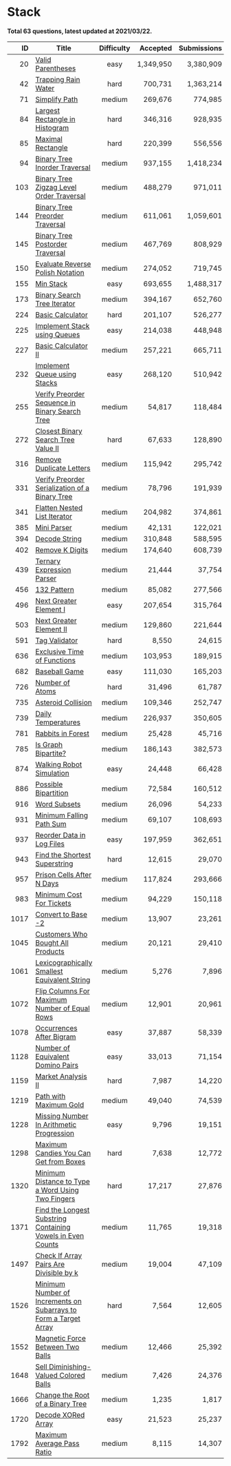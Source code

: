# Stack

**Total 63 questions, latest updated at 2021/03/22.**

| ID |                                                                              Title                                                                               |Difficulty|Accepted |Submissions|Acceptance|
|---:|------------------------------------------------------------------------------------------------------------------------------------------------------------------|:--------:|--------:|----------:|---------:|
|  20|[Valid Parentheses](https://leetcode.com/problems/valid-parentheses)                                                                                              |   easy   |1,349,950|  3,380,909|       40%|
|  42|[Trapping Rain Water](https://leetcode.com/problems/trapping-rain-water)                                                                                          |   hard   |  700,731|  1,363,214|       51%|
|  71|[Simplify Path](https://leetcode.com/problems/simplify-path)                                                                                                      |  medium  |  269,676|    774,985|       35%|
|  84|[Largest Rectangle in Histogram](https://leetcode.com/problems/largest-rectangle-in-histogram)                                                                    |   hard   |  346,316|    928,935|       37%|
|  85|[Maximal Rectangle](https://leetcode.com/problems/maximal-rectangle)                                                                                              |   hard   |  220,399|    556,556|       40%|
|  94|[Binary Tree Inorder Traversal](https://leetcode.com/problems/binary-tree-inorder-traversal)                                                                      |  medium  |  937,155|  1,418,234|       66%|
| 103|[Binary Tree Zigzag Level Order Traversal](https://leetcode.com/problems/binary-tree-zigzag-level-order-traversal)                                                |  medium  |  488,279|    971,011|       50%|
| 144|[Binary Tree Preorder Traversal](https://leetcode.com/problems/binary-tree-preorder-traversal)                                                                    |  medium  |  611,061|  1,059,601|       58%|
| 145|[Binary Tree Postorder Traversal](https://leetcode.com/problems/binary-tree-postorder-traversal)                                                                  |  medium  |  467,769|    808,929|       58%|
| 150|[Evaluate Reverse Polish Notation](https://leetcode.com/problems/evaluate-reverse-polish-notation)                                                                |  medium  |  274,052|    719,745|       38%|
| 155|[Min Stack](https://leetcode.com/problems/min-stack)                                                                                                              |   easy   |  693,655|  1,488,317|       47%|
| 173|[Binary Search Tree Iterator](https://leetcode.com/problems/binary-search-tree-iterator)                                                                          |  medium  |  394,167|    652,760|       60%|
| 224|[Basic Calculator](https://leetcode.com/problems/basic-calculator)                                                                                                |   hard   |  201,107|    526,277|       38%|
| 225|[Implement Stack using Queues](https://leetcode.com/problems/implement-stack-using-queues)                                                                        |   easy   |  214,038|    448,948|       48%|
| 227|[Basic Calculator II](https://leetcode.com/problems/basic-calculator-ii)                                                                                          |  medium  |  257,221|    665,711|       39%|
| 232|[Implement Queue using Stacks](https://leetcode.com/problems/implement-queue-using-stacks)                                                                        |   easy   |  268,120|    510,942|       52%|
| 255|[Verify Preorder Sequence in Binary Search Tree](https://leetcode.com/problems/verify-preorder-sequence-in-binary-search-tree)                                    |  medium  |   54,817|    118,484|       46%|
| 272|[Closest Binary Search Tree Value II](https://leetcode.com/problems/closest-binary-search-tree-value-ii)                                                          |   hard   |   67,633|    128,890|       52%|
| 316|[Remove Duplicate Letters](https://leetcode.com/problems/remove-duplicate-letters)                                                                                |  medium  |  115,942|    295,742|       39%|
| 331|[Verify Preorder Serialization of a Binary Tree](https://leetcode.com/problems/verify-preorder-serialization-of-a-binary-tree)                                    |  medium  |   78,796|    191,939|       41%|
| 341|[Flatten Nested List Iterator](https://leetcode.com/problems/flatten-nested-list-iterator)                                                                        |  medium  |  204,982|    374,861|       55%|
| 385|[Mini Parser](https://leetcode.com/problems/mini-parser)                                                                                                          |  medium  |   42,131|    122,021|       35%|
| 394|[Decode String](https://leetcode.com/problems/decode-string)                                                                                                      |  medium  |  310,848|    588,595|       53%|
| 402|[Remove K Digits](https://leetcode.com/problems/remove-k-digits)                                                                                                  |  medium  |  174,640|    608,739|       29%|
| 439|[Ternary Expression Parser](https://leetcode.com/problems/ternary-expression-parser)                                                                              |  medium  |   21,444|     37,754|       57%|
| 456|[132 Pattern](https://leetcode.com/problems/132-pattern)                                                                                                          |  medium  |   85,082|    277,566|       31%|
| 496|[Next Greater Element I](https://leetcode.com/problems/next-greater-element-i)                                                                                    |   easy   |  207,654|    315,764|       66%|
| 503|[Next Greater Element II](https://leetcode.com/problems/next-greater-element-ii)                                                                                  |  medium  |  129,860|    221,644|       59%|
| 591|[Tag Validator](https://leetcode.com/problems/tag-validator)                                                                                                      |   hard   |    8,550|     24,615|       35%|
| 636|[Exclusive Time of Functions](https://leetcode.com/problems/exclusive-time-of-functions)                                                                          |  medium  |  103,953|    189,915|       55%|
| 682|[Baseball Game](https://leetcode.com/problems/baseball-game)                                                                                                      |   easy   |  111,030|    165,203|       67%|
| 726|[Number of Atoms](https://leetcode.com/problems/number-of-atoms)                                                                                                  |   hard   |   31,496|     61,787|       51%|
| 735|[Asteroid Collision](https://leetcode.com/problems/asteroid-collision)                                                                                            |  medium  |  109,346|    252,747|       43%|
| 739|[Daily Temperatures](https://leetcode.com/problems/daily-temperatures)                                                                                            |  medium  |  226,937|    350,605|       65%|
| 781|[Rabbits in Forest](https://leetcode.com/problems/rabbits-in-forest)                                                                                              |  medium  |   25,428|     45,716|       56%|
| 785|[Is Graph Bipartite?](https://leetcode.com/problems/is-graph-bipartite)                                                                                           |  medium  |  186,143|    382,573|       49%|
| 874|[Walking Robot Simulation](https://leetcode.com/problems/walking-robot-simulation)                                                                                |   easy   |   24,448|     66,428|       37%|
| 886|[Possible Bipartition](https://leetcode.com/problems/possible-bipartition)                                                                                        |  medium  |   72,584|    160,512|       45%|
| 916|[Word Subsets](https://leetcode.com/problems/word-subsets)                                                                                                        |  medium  |   26,096|     54,233|       48%|
| 931|[Minimum Falling Path Sum](https://leetcode.com/problems/minimum-falling-path-sum)                                                                                |  medium  |   69,107|    108,693|       64%|
| 937|[Reorder Data in Log Files](https://leetcode.com/problems/reorder-data-in-log-files)                                                                              |   easy   |  197,959|    362,651|       55%|
| 943|[Find the Shortest Superstring](https://leetcode.com/problems/find-the-shortest-superstring)                                                                      |   hard   |   12,615|     29,070|       43%|
| 957|[Prison Cells After N Days](https://leetcode.com/problems/prison-cells-after-n-days)                                                                              |  medium  |  117,824|    293,666|       40%|
| 983|[Minimum Cost For Tickets](https://leetcode.com/problems/minimum-cost-for-tickets)                                                                                |  medium  |   94,229|    150,118|       63%|
|1017|[Convert to Base -2](https://leetcode.com/problems/convert-to-base-2)                                                                                             |  medium  |   13,907|     23,261|       60%|
|1045|[Customers Who Bought All Products](https://leetcode.com/problems/customers-who-bought-all-products)                                                              |  medium  |   20,121|     29,410|       68%|
|1061|[Lexicographically Smallest Equivalent String](https://leetcode.com/problems/lexicographically-smallest-equivalent-string)                                        |  medium  |    5,276|      7,896|       67%|
|1072|[Flip Columns For Maximum Number of Equal Rows](https://leetcode.com/problems/flip-columns-for-maximum-number-of-equal-rows)                                      |  medium  |   12,901|     20,961|       62%|
|1078|[Occurrences After Bigram](https://leetcode.com/problems/occurrences-after-bigram)                                                                                |   easy   |   37,887|     58,339|       65%|
|1128|[Number of Equivalent Domino Pairs](https://leetcode.com/problems/number-of-equivalent-domino-pairs)                                                              |   easy   |   33,013|     71,154|       46%|
|1159|[Market Analysis II](https://leetcode.com/problems/market-analysis-ii)                                                                                            |   hard   |    7,987|     14,220|       56%|
|1219|[Path with Maximum Gold](https://leetcode.com/problems/path-with-maximum-gold)                                                                                    |  medium  |   49,040|     74,539|       66%|
|1228|[Missing Number In Arithmetic Progression](https://leetcode.com/problems/missing-number-in-arithmetic-progression)                                                |   easy   |    9,796|     19,151|       51%|
|1298|[Maximum Candies You Can Get from Boxes](https://leetcode.com/problems/maximum-candies-you-can-get-from-boxes)                                                    |   hard   |    7,638|     12,772|       60%|
|1320|[Minimum Distance to Type a Word Using Two Fingers](https://leetcode.com/problems/minimum-distance-to-type-a-word-using-two-fingers)                              |   hard   |   17,217|     27,876|       62%|
|1371|[Find the Longest Substring Containing Vowels in Even Counts](https://leetcode.com/problems/find-the-longest-substring-containing-vowels-in-even-counts)          |  medium  |   11,765|     19,318|       61%|
|1497|[Check If Array Pairs Are Divisible by k](https://leetcode.com/problems/check-if-array-pairs-are-divisible-by-k)                                                  |  medium  |   19,004|     47,109|       40%|
|1526|[Minimum Number of Increments on Subarrays to Form a Target Array](https://leetcode.com/problems/minimum-number-of-increments-on-subarrays-to-form-a-target-array)|   hard   |    7,564|     12,605|       60%|
|1552|[Magnetic Force Between Two Balls](https://leetcode.com/problems/magnetic-force-between-two-balls)                                                                |  medium  |   12,466|     25,392|       49%|
|1648|[Sell Diminishing-Valued Colored Balls](https://leetcode.com/problems/sell-diminishing-valued-colored-balls)                                                      |  medium  |    7,426|     24,376|       30%|
|1666|[Change the Root of a Binary Tree](https://leetcode.com/problems/change-the-root-of-a-binary-tree)                                                                |  medium  |    1,235|      1,817|       68%|
|1720|[Decode XORed Array](https://leetcode.com/problems/decode-xored-array)                                                                                            |   easy   |   21,523|     25,237|       85%|
|1792|[Maximum Average Pass Ratio](https://leetcode.com/problems/maximum-average-pass-ratio)                                                                            |  medium  |    8,115|     14,307|       57%|


